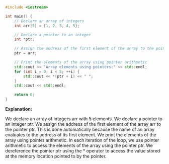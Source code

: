 ```cpp
#include <iostream>

int main() {
    // Declare an array of integers
    int arr[5] = {1, 2, 3, 4, 5};

    // Declare a pointer to an integer
    int *ptr;

    // Assign the address of the first element of the array to the pointer
    ptr = arr;

    // Print the elements of the array using pointer arithmetic
    std::cout << "Array elements using pointers:" << std::endl;
    for (int i = 0; i < 5; ++i) {
        std::cout << *(ptr + i) << " ";
    }
    std::cout << std::endl;

    return 0;
}
```
**Explanation:**

We declare an array of integers arr with 5 elements.
We declare a pointer to an integer ptr.
We assign the address of the first element of the array arr to the pointer ptr. This is done automatically because the name of an array evaluates to the address of its first element.
We print the elements of the array using pointer arithmetic. In each iteration of the loop, we use pointer arithmetic to access the elements of the array using the pointer ptr.
We dereference the pointer ptr using the * operator to access the value stored at the memory location pointed to by the pointer.
